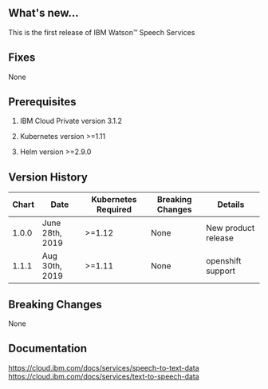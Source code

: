 ## What's new...

This is the first release of IBM Watson™ Speech Services

## Fixes

None

## Prerequisites

1. IBM Cloud Private version 3.1.2

2. Kubernetes version >=1.11

3. Helm version >=2.9.0

## Version History

| Chart | Date             | Kubernetes Required | Breaking Changes | Details               |
| ----- | ---------------- | ------------------- | ---------------- | --------------------- |
| 1.0.0 | June 28th, 2019  | >=1.12              | None             | New product release   |
| 1.1.1 | Aug 30th, 2019   | >=1.11              | None             | openshift support     | 

## Breaking Changes

None

## Documentation

https://cloud.ibm.com/docs/services/speech-to-text-data
https://cloud.ibm.com/docs/services/text-to-speech-data

